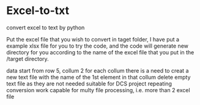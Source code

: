 # Excel-to-txt
convert excel to text by python

Put the excel file that you wish to convert in taget folder, I have put a example xlsx file for you to try the code, and the code will generate new directory for you according to the name of the excel file that you put in the /target directory.

data start from row 5, collum 2 for each collum there is a need to creat a new text file with the name of the 1st element in that collum delete empty text file as they are not needed suitable for DCS project repeating conversion work capable for multy file processing, i.e. more than 2 excel file
